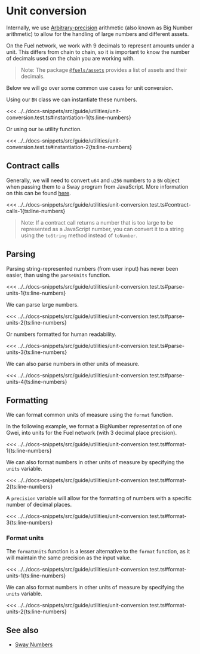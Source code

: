 # Unit conversion

Internally, we use [Arbitrary-precision](https://mathworld.wolfram.com/ArbitraryPrecision.html) arithmetic (also known as Big Number arithmetic) to allow for the handling of large numbers and different assets.

On the Fuel network, we work with 9 decimals to represent amounts under a unit. This differs from chain to chain, so it is important to know the number of decimals used on the chain you are working with.

> Note: The package [`@fuels/assets`](https://www.npmjs.com/package/@fuels/assets) provides a list of assets and their decimals.

Below we will go over some common use cases for unit conversion.

Using our `BN` class we can instantiate these numbers.

<<< ../../docs-snippets/src/guide/utilities/unit-conversion.test.ts#instantiation-1{ts:line-numbers}

Or using our `bn` utility function.

<<< ../../docs-snippets/src/guide/utilities/unit-conversion.test.ts#instantiation-2{ts:line-numbers}

## Contract calls

Generally, we will need to convert `u64` and `u256` numbers to a `BN` object when passing them to a Sway program from JavaScript. More information on this can be found [here](../types/numbers).

<<< ../../docs-snippets/src/guide/utilities/unit-conversion.test.ts#contract-calls-1{ts:line-numbers}

> Note: If a contract call returns a number that is too large to be represented as a JavaScript number, you can convert it to a string using the `toString` method instead of `toNumber`.

## Parsing

Parsing string-represented numbers (from user input) has never been easier, than using the `parseUnits` function.

<<< ../../docs-snippets/src/guide/utilities/unit-conversion.test.ts#parse-units-1{ts:line-numbers}

We can parse large numbers.

<<< ../../docs-snippets/src/guide/utilities/unit-conversion.test.ts#parse-units-2{ts:line-numbers}

Or numbers formatted for human readability.

<<< ../../docs-snippets/src/guide/utilities/unit-conversion.test.ts#parse-units-3{ts:line-numbers}

We can also parse numbers in other units of measure.

<<< ../../docs-snippets/src/guide/utilities/unit-conversion.test.ts#parse-units-4{ts:line-numbers}

## Formatting

We can format common units of measure using the `format` function.

In the following example, we format a BigNumber representation of one Gwei, into units for the Fuel network (with 3 decimal place precision).

<<< ../../docs-snippets/src/guide/utilities/unit-conversion.test.ts#format-1{ts:line-numbers}

We can also format numbers in other units of measure by specifying the `units` variable.

<<< ../../docs-snippets/src/guide/utilities/unit-conversion.test.ts#format-2{ts:line-numbers}

A `precision` variable will allow for the formatting of numbers with a specific number of decimal places.

<<< ../../docs-snippets/src/guide/utilities/unit-conversion.test.ts#format-3{ts:line-numbers}

### Format units

The `formatUnits` function is a lesser alternative to the `format` function, as it will maintain the same precision as the input value.

<<< ../../docs-snippets/src/guide/utilities/unit-conversion.test.ts#format-units-1{ts:line-numbers}

We can also format numbers in other units of measure by specifying the `units` variable.

<<< ../../docs-snippets/src/guide/utilities/unit-conversion.test.ts#format-units-2{ts:line-numbers}

## See also

- [Sway Numbers](../types/numbers)